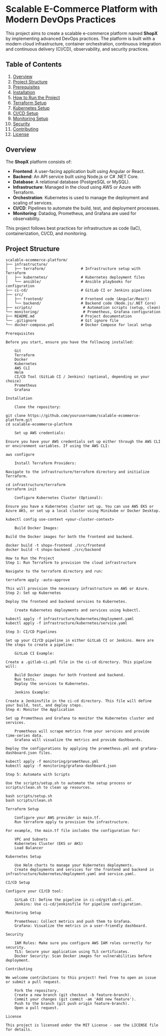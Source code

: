 # Scalable E-Commerce Platform with Modern DevOps Practices

This project aims to create a scalable e-commerce platform named **ShopX** by implementing advanced DevOps practices. The platform is built with a modern cloud infrastructure, container orchestration, continuous integration and continuous delivery (CI/CD), observability, and security practices.

## Table of Contents

1. [Overview](#overview)
2. [Project Structure](#project-structure)
3. [Prerequisites](#prerequisites)
4. [Installation](#installation)
5. [How to Run the Project](#how-to-run-the-project)
6. [Terraform Setup](#terraform-setup)
7. [Kubernetes Setup](#kubernetes-setup)
8. [CI/CD Setup](#cicd-setup)
9. [Monitoring Setup](#monitoring-setup)
10. [Security](#security)
11. [Contributing](#contributing)
12. [License](#license)

## Overview

The **ShopX** platform consists of:

- **Frontend**: A user-facing application built using Angular or React.
- **Backend**: An API service built using Node.js or C# .NET Core.
- **Database**: A relational database (PostgreSQL or MySQL).
- **Infrastructure**: Managed in the cloud using AWS or Azure with Terraform.
- **Orchestration**: Kubernetes is used to manage the deployment and scaling of services.
- **CI/CD**: Pipelines to automate the build, test, and deployment processes.
- **Monitoring**: Datadog, Prometheus, and Grafana are used for observability.

This project follows best practices for infrastructure as code (IaC), containerization, CI/CD, and monitoring.

## Project Structure

```plaintext
scalable-ecommerce-platform/
├── infrastructure/
│   ├── terraform/                # Infrastructure setup with Terraform
│   ├── kubernetes/               # Kubernetes deployment files
│   └── ansible/                  # Ansible playbooks for configuration
├── ci-cd/                        # GitLab CI or Jenkins pipelines
├── src/
│   ├── frontend/                 # Frontend code (Angular/React)
│   └── backend/                  # Backend code (Node.js/.NET Core)
├── scripts/                       # Automation scripts (setup, clean)
└── monitoring/                    # Prometheus, Grafana configuration
├── README.md                     # Project documentation
└── .gitignore                    # Git ignore file
└── docker-compose.yml            # Docker Compose for local setup

Prerequisites

Before you start, ensure you have the following installed:

    Git
    Terraform
    Docker
    Kubernetes
    AWS CLI
    Helm
    CI/CD Tool (GitLab CI / Jenkins) (optional, depending on your choice)
    Prometheus
    Grafana

Installation

    Clone the repository:

git clone https://github.com/yourusername/scalable-ecommerce-platform.git
cd scalable-ecommerce-platform

    Set up AWS credentials:

Ensure you have your AWS credentials set up either through the AWS CLI or environment variables. If using the AWS CLI:

aws configure

    Install Terraform Providers:

Navigate to the infrastructure/terraform directory and initialize Terraform.

cd infrastructure/terraform
terraform init

    Configure Kubernetes Cluster (Optional):

Ensure you have a Kubernetes cluster set up. You can use AWS EKS or Azure AKS, or set up a local cluster using Minikube or Docker Desktop.

kubectl config use-context <your-cluster-context>

    Build Docker Images:

Build the Docker images for both the frontend and backend.

docker build -t shopx-frontend ./src/frontend
docker build -t shopx-backend ./src/backend

How to Run the Project
Step 1: Run Terraform to provision the cloud infrastructure

Navigate to the terraform directory and run:

terraform apply -auto-approve

This will provision the necessary infrastructure on AWS or Azure.
Step 2: Set up Kubernetes

Deploy the frontend and backend services to Kubernetes.

    Create Kubernetes deployments and services using kubectl.

kubectl apply -f infrastructure/kubernetes/deployment.yaml
kubectl apply -f infrastructure/kubernetes/service.yaml

Step 3: CI/CD Pipelines

Set up your CI/CD pipeline in either GitLab CI or Jenkins. Here are the steps to create a pipeline:

    GitLab CI Example:

Create a .gitlab-ci.yml file in the ci-cd directory. This pipeline will:

    Build Docker images for both frontend and backend.
    Run tests.
    Deploy the services to Kubernetes.

    Jenkins Example:

Create a Jenkinsfile in the ci-cd directory. This file will define your build, test, and deploy steps.
Step 4: Monitor the Application

Set up Prometheus and Grafana to monitor the Kubernetes cluster and services.

    Prometheus will scrape metrics from your services and provide time-series data.
    Grafana will visualize the metrics and provide dashboards.

Deploy the configurations by applying the prometheus.yml and grafana-dashboard.json files.

kubectl apply -f monitoring/prometheus.yml
kubectl apply -f monitoring/grafana-dashboard.json

Step 5: Automate with Scripts

Use the scripts/setup.sh to automate the setup process or scripts/clean.sh to clean up resources.

bash scripts/setup.sh
bash scripts/clean.sh

Terraform Setup

    Configure your AWS provider in main.tf.
    Run terraform apply to provision the infrastructure.

For example, the main.tf file includes the configuration for:

    VPC and Subnets
    Kubernetes Cluster (EKS or AKS)
    Load Balancer

Kubernetes Setup

    Use Helm charts to manage your Kubernetes deployments.
    Create deployments and services for the frontend and backend in infrastructure/kubernetes/deployment.yaml and service.yaml.

CI/CD Setup

Configure your CI/CD tool:

    GitLab CI: Define the pipeline in ci-cd/gitlab-ci.yml.
    Jenkins: Use ci-cd/jenkinsfile for pipeline configuration.

Monitoring Setup

    Prometheus: Collect metrics and push them to Grafana.
    Grafana: Visualize the metrics in a user-friendly dashboard.

Security

    IAM Roles: Make sure you configure AWS IAM roles correctly for security.
    TLS: Secure your application using TLS certificates.
    Docker Security: Scan Docker images for vulnerabilities before deployment.

Contributing

We welcome contributions to this project! Feel free to open an issue or submit a pull request.

    Fork the repository.
    Create a new branch (git checkout -b feature-branch).
    Commit your changes (git commit -am 'Add new feature').
    Push to the branch (git push origin feature-branch).
    Open a pull request.

License

This project is licensed under the MIT License - see the LICENSE file for details.
